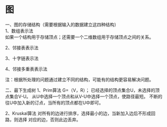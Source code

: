 # 图


一、图的存储结构（需要根据输入的数据建立这四种结构）  
1、数组表示法  
如果一个结构用于存储顶点；还需要一个二维数组用于存储顶点之间的关系。

2、邻接表表示法  

3、十字链表示法

4、邻接多重表表示法

注：根据所处理的问题通过建立不同的结构，可能有的结构更容易解决问题。

二、最下生成树
1、Prim算法
G=（V，R）；
已经选择的顶点集合U，未选择的顶点集合V-U。
从U中选择一个顶点和从V-U中选择一个顶点，使路径最短。
不断的往U中加入新的订点，当所有的顶点都在U中即可。


2、Kruskal算法
对所有的边进行排序，选择最小的边，当新加入边后不形成回路，则选择
对应的边，否则此边丢弃。